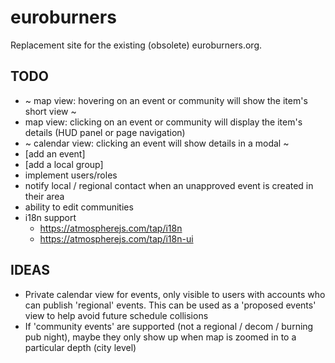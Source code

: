 # euroburners
Replacement site for the existing (obsolete) euroburners.org. 

TODO
----

* ~ map view: hovering on an event or community will show the item's short view ~
* map view: clicking on an event or community will display the item's details (HUD panel or page navigation)
* ~ calendar view: clicking an event will show details in a modal ~ 
* [add an event]
* [add a local group]
* implement users/roles 
* notify local / regional contact when an unapproved event is created in their area
* ability to edit communities 
* i18n support 
    * https://atmospherejs.com/tap/i18n
    * https://atmospherejs.com/tap/i18n-ui

IDEAS
-----

* Private calendar view for events, only visible to users with accounts who can publish 'regional' events. This can be used as a 'proposed events' view to help avoid future schedule collisions
* If 'community events' are supported (not a regional / decom / burning pub night), maybe they only show up when map is zoomed in to a particular depth (city level)


